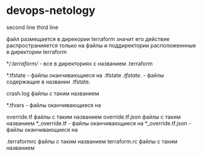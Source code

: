 # devops-netology
second line
third line

файл размещается в дирекории terraform значит его действие распространияется только
на файлы и поддиректории расположеннные в директории terraform

**/.terraform/* - все в директориях с названием .terraform

*.tfstate - файлы оканчивающиеся на .tfstate
*.tfstate.* - файлы содержащие в названии .tfstate.

crash.log файлы с таким названием

*.tfvars - файлы оканчивающиеся на 

override.tf файлы с таким названием
override.tf.json файлы с таким названием
*_override.tf - файлы оканчивающиеся на 
*_override.tf.json - файлы оканчивающиеся на 

.terraformrc файлы с таким названием
terraform.rc файлы с таким названием

